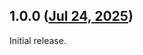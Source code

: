 ## 1.0.0 ([Jul 24, 2025](https://github.com/ramensoftware/windhawk-mods/blob/dfdd41d6b0c84e75c65896510c3ae1a38252647e/mods/classic-theme-explorer-search-fix.wh.cpp))

Initial release.
